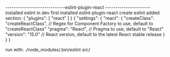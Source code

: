 -----------------------------eslint-plugin-react ----------------------
installed eslint in dev first
installed eslint-plugin-react
create eslint
added section:
 {
  "plugins": [
    "react"
  ]
}
{
  "settings": {
    "react": {
      "createClass": "createReactClass", // Regex for Component Factory to use, default to "createReactClass"
      "pragma": "React",  // Pragma to use, default to "React"
      "version": "15.0" // React version, default to the latest React stable release
    }
  }
}

run with: ./node_modules/.bin/eslint src/
